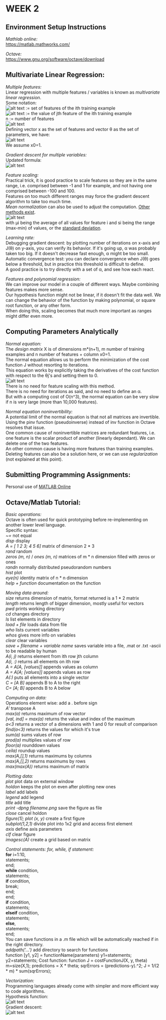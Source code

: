 # **WEEK 2**

## **Environment Setup Instructions**

*Mathlab online:*  
  https://matlab.mathworks.com/
  
*Octave:*  
  https://www.gnu.org/software/octave/download
  
## **Multivariate Linear Regression:**  

*Multiple features:*  
  Linear regression with multiple features / variables is known as *multivariate linear regression*.  
  Some notation:  
  ![alt text](https://i.imgur.com/8vq5GoP.png) := set of features of the ith training example    
  ![alt text](https://i.imgur.com/8QxZ2lr.png) := the value of jth feature of the ith training example  
  n := number of features  
  ![alt text](https://i.imgur.com/D5vZ4vg.png)  
  Defining vector x as the set of features and vector θ as the set of parameters, we have:  
  ![alt text](https://i.imgur.com/CbAACHz.png)  
  We assume x0=1.  
  
*Gradient descent for multiple variables:*  
  Updated formula:  
  ![alt text](https://i.imgur.com/9kpnRKC.png)  
  
*Feature scaling:*  
  Practical trick, it is good practice to scale features so they are in the same range, i.e. comprised between -1 and 1 for example, and not having one comprised between -100 and 100.  
  Features on too much different ranges may force the gradient descent algorithm to take too much time.  
  *Mean normalization* can also be used to adjust the computation. [Other methods exist](https://en.wikipedia.org/wiki/Feature_scaling#Methods).  
  ![alt text](https://i.imgur.com/mEMSJMA.png)  
  with μi being the average of all values for feature i and si being the range (max-min) of values, or the [standard deviation](https://en.wikipedia.org/wiki/Standard_deviation).  

*Learning rate:*  
   Debugging gradient descent: by plotting number of iterations on x-axis and J(θ) on y-axis, you can verify its behavior. If it's going up, α was probably taken too big. If it doesn't decrease fast enough, α might be too small.  
   Automatic convergence test: you can declare convergence when J(θ) goes below a threshold, but in practice this threshold is difficult to define.  
   A good practice is to try directly with a set of α, and see how each react.  
   
*Features and polynomial regression:*  
    We can improve our model in a couple of different ways. Maybe combining features makes more sense.  
    Our hypothesis function might not be linear, if it doesn't fit the data well. We can change the behavior of the function by making polynomial, or square root function, or any other form.  
    When doing this, scaling becomes that much more important as ranges might differ even more.
    
## **Computing Parameters Analytically**

*Normal equation:*  
  The *design matrix* X is of dimensions m*(n+1), m number of training examples and n number of features + column x0=1.  
  The normal equation allows us to perform the minimization of the cost function J without resorting to iterations.  
  This equation works by explicitly taking the derivatives of the cost function with respect to the θj's and setting them to 0.  
  ![alt text](https://i.imgur.com/86dVCoC.png)  
  There is no need for feature scaling with this method.  
  There is no need for iterations as said, and no need to define an α.  
  But with a computing cost of O(n^3), the normal equation can be very slow if n is very large (more than 10,000 features).
  
*Normal equation noninvertibility:*  
  A potential limit of the normal equation is that not all matrices are invertible.  
  Using the pinv function (pseudoinverse) instead of inv function in Octave resolves that issue.  
  One common cause of noninvertible matrices are redundant features, i.e. one feature is the scalar product of another (linearly dependant). We can delete one of the two features.  
  An other common cause is having more features than training examples. Deleting features can also be a solution here, or we can use *regularization* (not explained at this point).
  
## **Submitting Programming Assignments:**  

Personal use of [MATLAB Online](https://matlab.mathworks.com/)  

## **Octave/Matlab Tutorial:**  

*Basic operations:*  
  Octave is often used for quick prototyping before re-implementing on another lower level language.  
  Specific syntax:  
    *~=* not equal  
    *disp* display  
    *A = [ 1 2 3; 4 5 6]* matrix of dimension 2 * 3  
    *rand* random  
    *zeros (m, n)* / *ones (m, n)* matrices of m * n dimension filled with zeros or ones  
    *randn* normally distributed pseudorandom numbers  
    *hist* plot  
    *eye(n)* identity matrix of n * n dimension  
    *help + function* documentation on the function  
    
*Moving data around:*  
  *size* returns dimension of matrix, format returned is a 1 * 2 matrix  
  *length* returns length of bigger dimension, mostly useful for vectors  
  *pwd* prints working directory  
  *cd* changes directory  
  *ls* list elements in directory  
  *load + file* loads data from file  
  *who* lists current variables  
  *whos* gives more info on variables  
  *clear* clear variables  
  *save + filename + variable name* saves variable into a file, .mat or .txt -ascii to be readable by human  
  *A(i, j)* returns element from ith row jth column  
  *A(i, :)* returns all elements on ith row  
  *A = A[A, [values]]* appends values as column  
  *A = A[A; [values]]* appends values as row  
  *A(:)* puts all elements into a single vector  
  *C = [A B]* appends B to A to the right  
  *C= [A; B]* appends B to A below
  
*Computing on data:*  
   Operations element wise: add a . before sign  
   *A'* transpose A  
   *max(a)* returns maximum of row vector  
   *[val, ind] = max(a)* returns the value and index of the maximum  
   *a<3* returns a vector of a dimensions with 1 and 0 for result of comparison  
   *find(a<3)*  returns the values for which it's true  
   *sum(a)* sums values of row  
   *prod(a)* multiplies values of row  
   *floor(a)* rounddown values  
   *ceila)* roundup values  
   *max(A,[],1)* returns maximums by columns  
   *max(A,[],2)* returns maximums by rows  
   *max(max(A))* returns maximum of matrix  
   
*Plotting data:*  
  *plot* plot data on external window  
  *holdon* keeps the plot on even after plotting new ones  
  *label* add labels  
  *legend*  add legend  
  *title* add title  
  *print -dpng filename.png* save the figure as file  
  *close* cancel holdon  
  *figure(1); plot (x, y)* create a first figure  
  *subplot(1,2,1)* divide plot into 1x2 grid and access first element  
  *axis* define axis parameters  
  *clf* clear figure  
  *imagesc(A)* create a grid based on matrix
  
*Control statements: for, while, if statement:*  
  **for** i=1:10,  
    statements;  
    end;  
  **while** condition,  
    statements;  
    **if** condition,  
      break;  
      end;  
    end;  
  **if** condition,  
    statements;  
  **elseif** condition,  
    statements;  
    **else**,  
    statements;  
  end;  
  You can save functions in a .m file which will be automatically reached if in the right directory.  
  *addpath('...')* add directory to search for functions  
  function [y1, y2] = functionName(parameters)
    y1=statements;
    y2=statements;
  Cost function:
  function J = costFunctionJ(X, y, theta)
    m=size(X,1);
    predictions = X * theta;
    sqrErrors = (predictions-y).^2;
    J = 1/(2 * m) * sum(sqrErrors);
    
*Vectorization:*  
  Programming languages already come with simpler and more efficient way to code algorithms.  
  Hypothesis function:  
  ![alt text](https://i.imgur.com/pcH05aX.png)  
  Gradient descent:  
  ![alt text](https://i.imgur.com/dFS6BS1.png)  
